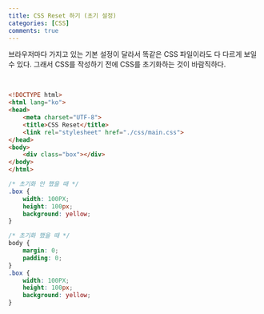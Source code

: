 ```yaml
---
title: CSS Reset 하기 (초기 설정)
categories: [CSS]
comments: true
---
```


 브라우저마다 가지고 있는 기본 설정이 달라서 똑같은 CSS 파일이라도 다 다르게 보일 수 있다. 그래서 CSS를 작성하기 전에 CSS를 초기화하는 것이 바람직하다. 

<br>

```html
<!DOCTYPE html>
<html lang="ko">
<head>
	<meta charset="UTF-8">
	<title>CSS Reset</title>
	<link rel="stylesheet" href="./css/main.css">
</head>
<body>
	<div class="box"></div>
</body>
</html>
```
```css
/* 초기화 안 했을 때 */
.box {
	width: 100PX;
	height: 100px;
	background: yellow;
}
```
```css
/* 초기화 했을 때 */
body {
	margin: 0;
	padding: 0;
}
.box {
	width: 100PX;
	height: 100px;
	background: yellow;
}
```


